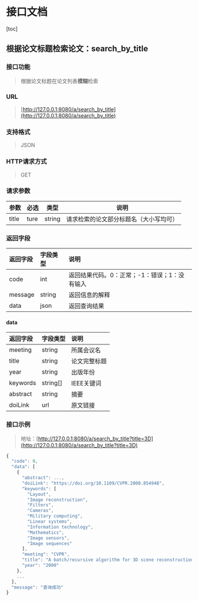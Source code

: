 # 接口文档

[toc]

## 根据论文标题检索论文：search_by_title
### 接口功能
> 根据论文标题在论文列表**模糊**检索

### URL
> [http://127.0.0.1:8080/a/search_by_title](http://127.0.0.1:8080/a/search_by_title)

### 支持格式
> JSON

### HTTP请求方式
> GET

### 请求参数
|参数|必选|类型|说明|
|-----  |-------|-----|----- |
|title   |ture    |string|请求检索的论文部分标题名（大小写均可）     

### 返回字段
|返回字段|字段类型|说明                              |
|:-----   |:------|:-----------------------------   |
|code   |int    |返回结果代码。0：正常；-1：错误；1：没有输入  |
|message   |string    |返回信息的解释  |
|data   |json    |返回查询结果 |
#### data
|返回字段|字段类型|说明                              |
|:-----   |:------|:-----------------------------   |
|meeting  |string |所属会议名                      |
|title |string |论文完整标题                        |
|year |string |出版年份                     |
|keywords |string[] |IEEE关键词                 |
|abstract |string |摘要                        |
|doiLink |url |原文链接                        |

### 接口示例
> 地址：[http://127.0.0.1:8080/a/search_by_title?title=3D](http://127.0.0.1:8080/a/search_by_title?title=3D)
``` javascript
{
  "code": 0, 
  "data": [
    {
      "abstract": ..., 
      "doiLink": "https://doi.org/10.1109/CVPR.2000.854948", 
      "keywords": [
        "Layout", 
        "Image reconstruction", 
        "Filters", 
        "Cameras", 
        "Military computing", 
        "Linear systems", 
        "Information technology", 
        "Mathematics", 
        "Image sensors", 
        "Image sequences"
      ], 
      "meeting": "CVPR", 
      "title": "A batch/recursive algorithm for 3D scene reconstruction", 
      "year": "2000"
    },
    ...
  ],  
  "message": "查询成功"
}
```
